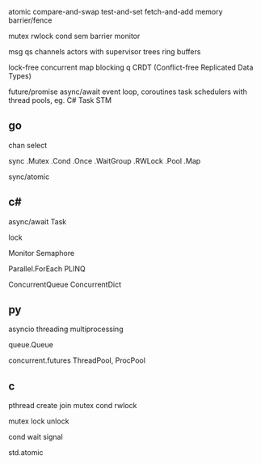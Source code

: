 ---
---
atomic 
compare-and-swap
test-and-set
fetch-and-add
memory barrier/fence

mutex
rwlock
cond
sem
barrier
monitor

msg qs
channels
actors with supervisor trees
ring buffers

lock-free
concurrent map
blocking q
CRDT (Conflict-free Replicated Data Types)

future/promise
async/await
event loop, coroutines
task schedulers with thread pools, eg. C# Task
STM


## go
chan
select 

sync 
.Mutex 
.Cond 
.Once 
.WaitGroup 
.RWLock
.Pool
.Map

sync/atomic

## c#
async/await Task<T>

lock

Monitor
Semaphore

Parallel.ForEach
PLINQ

ConcurrentQueue
ConcurrentDict

## py
asyncio
threading
multiprocessing

queue.Queue

concurrent.futures
ThreadPool, ProcPool

## c
pthread
create
join
mutex
cond
rwlock

mutex 
lock 
unlock

cond 
wait 
signal

std.atomic
